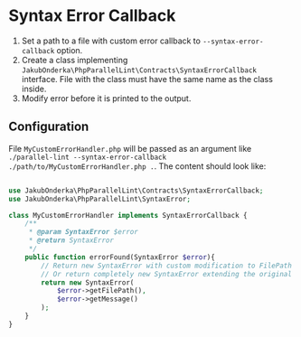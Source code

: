 # Syntax Error Callback

1. Set a path to a file with custom error callback to `--syntax-error-callback` option.
1. Create a class implementing `JakubOnderka\PhpParallelLint\Contracts\SyntaxErrorCallback` interface. File with the class must have the same name as the class inside.
1. Modify error before it is printed to the output.

## Configuration

File `MyCustomErrorHandler.php` will be passed as an argument like `./parallel-lint --syntax-error-callback ./path/to/MyCustomErrorHandler.php .`.
The content should look like:

```php

use JakubOnderka\PhpParallelLint\Contracts\SyntaxErrorCallback;
use JakubOnderka\PhpParallelLint\SyntaxError;

class MyCustomErrorHandler implements SyntaxErrorCallback {
	/**
     * @param SyntaxError $error
     * @return SyntaxError
     */
    public function errorFound(SyntaxError $error){
    	// Return new SyntaxError with custom modification to FilePath or Message
    	// Or return completely new SyntaxError extending the original one...
    	return new SyntaxError(
    		$error->getFilePath(),
    		$error->getMessage()
    	);
    }
}
```
